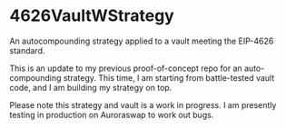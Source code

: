 # 4626VaultWStrategy

An autocompounding strategy applied to a vault meeting the EIP-4626 standard.

This is an update to my previous proof-of-concept repo for an auto-compounding strategy. This time, I am starting from
battle-tested vault code, and I am building my strategy on top. 

Please note this strategy and vault is a work in progress. I am presently testing in production on Auroraswap to work out bugs.
